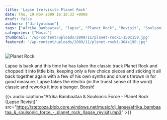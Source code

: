 ```yaml
---
title: 'Lapse (re)visits Planet Rock'
date: Thu, 19 Nov 2009 16:10:33 +0000
draft: false
authors: ["dirtyoldman"]
tags: ["Afrika Bambaataa", "lapse", "Planet Rock", "Revisit", "Soulsonic Force"]
categories: ["Music"]
thumbnail: '/wp-content/uploads/2009/11/planet-rock1-150x150.jpg'
featured: '/wp-content/uploads/2009/11/planet-rock1-304x190.jpg'
---
```


![Planet Rock](/wp-content/uploads/2009/11/planet-rock1.jpg "Planet Rock")

Lapse is back and this time he has taken the classic track Planet Rock and chopped it into little bits, keeping only a few choice pieces and sticking it all back together again with a few of his own synths and drums thrown in for good measure. Lapse takes the electro (in the truest sense of the word) classic and reworks it into a banger. Boosh!

{{< audio
    caption="Afrika Bambaataa & Soulsonic Force - Planet Rock (Lapse Revisit)"
    src="https://stetcoza.blob.core.windows.net/music/dj_lapse/afrika_bambaataa_&_soulsonic_force_-_planet_rock_(lapse_revisit).mp3" >}}


